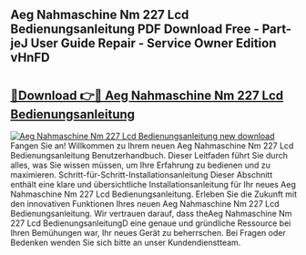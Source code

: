 ## Aeg Nahmaschine Nm 227 Lcd Bedienungsanleitung PDF Download Free - Part-jeJ User Guide Repair - Service Owner Edition vHnFD

# <h2><a href="http://df1vg2d.blite.top/?on=Aeg+Nahmaschine+Nm+227+Lcd+Bedienungsanleitung">🔗Download 👉🔴 Aeg Nahmaschine Nm 227 Lcd Bedienungsanleitung</a></h2>

[![Aeg Nahmaschine Nm 227 Lcd Bedienungsanleitung new download](https://i.imgur.com/lujVjoI.png)](http://df1vg2d.blite.top/?on=Aeg+Nahmaschine+Nm+227+Lcd+Bedienungsanleitung)
Fangen Sie an! Willkommen zu Ihrem neuen Aeg Nahmaschine Nm 227 Lcd Bedienungsanleitung Benutzerhandbuch. Dieser Leitfaden führt Sie durch alles, was Sie wissen müssen, um Ihre Erfahrung zu bedienen und zu maximieren. Schritt-für-Schritt-Installationsanleitung Dieser Abschnitt enthält eine klare und übersichtliche Installationsanleitung für Ihr neues Aeg Nahmaschine Nm 227 Lcd Bedienungsanleitung. Erleben Sie die Zukunft mit den innovativen Funktionen Ihres neuen Aeg Nahmaschine Nm 227 Lcd Bedienungsanleitung. Wir vertrauen darauf, dass theAeg Nahmaschine Nm 227 Lcd BedienungsanleitungD eine genaue und gründliche Ressource bei Ihren Bemühungen war, Ihr neues Gerät zu beherrschen. Bei Fragen oder Bedenken wenden Sie sich bitte an unser Kundendienstteam.
